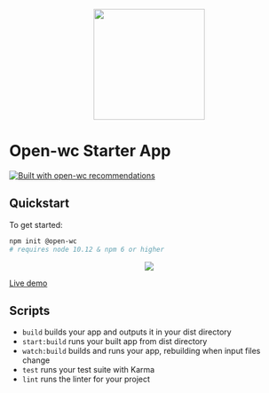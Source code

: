 <p align="center">
  <img width="200" src="https://open-wc.org/hero.png"></img>
</p>

# Open-wc Starter App

[![Built with open-wc recommendations](https://img.shields.io/badge/built%20with-open--wc-blue.svg)](https://github.com/open-wc)

## Quickstart

To get started:

```sh
npm init @open-wc
# requires node 10.12 & npm 6 or higher
```

<p align="center">
  <a href="https://open-wc-starter-app.netlify.com/">
    <img src="./open-wc-starter-app.png"></img>
  </a>
</p>

[Live demo](https://open-wc-starter-app.netlify.com/)


## Scripts
- `build` builds your app and outputs it in your dist directory
- `start:build` runs your built app from dist directory
- `watch:build` builds and runs your app, rebuilding when input files change
- `test` runs your test suite with Karma
- `lint` runs the linter for your project
